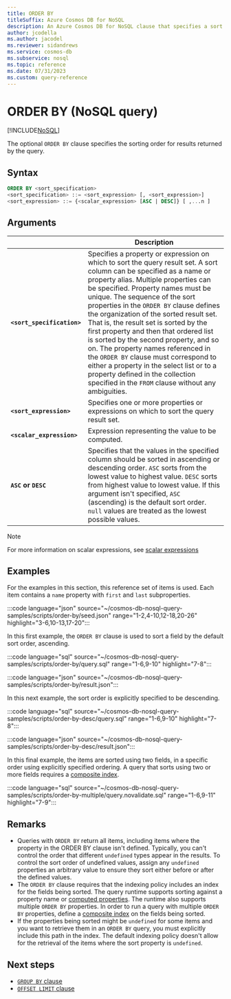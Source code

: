 ```yaml
---
title: ORDER BY
titleSuffix: Azure Cosmos DB for NoSQL
description: An Azure Cosmos DB for NoSQL clause that specifies a sort order for the query results.
author: jcodella
ms.author: jacodel
ms.reviewer: sidandrews
ms.service: cosmos-db
ms.subservice: nosql
ms.topic: reference
ms.date: 07/31/2023
ms.custom: query-reference
---
```


# ORDER BY (NoSQL query)

[!INCLUDE[NoSQL](../../includes/appliesto-nosql.md)]

The optional ``ORDER BY`` clause specifies the sorting order for results returned by the query.

## Syntax

```sql
ORDER BY <sort_specification>  
<sort_specification> ::= <sort_expression> [, <sort_expression>]  
<sort_expression> ::= {<scalar_expression> [ASC | DESC]} [ ,...n ]
```  

## Arguments

| | Description |
| --- | --- |
| **``<sort_specification>``** | Specifies a property or expression on which to sort the query result set. A sort column can be specified as a name or property alias. Multiple properties can be specified. Property names must be unique. The sequence of the sort properties in the ``ORDER BY`` clause defines the organization of the sorted result set. That is, the result set is sorted by the first property and then that ordered list is sorted by the second property, and so on. The property names referenced in the ``ORDER BY`` clause must correspond to either a property in the select list or to a property defined in the collection specified in the ``FROM`` clause without any ambiguities. |
| **``<sort_expression>``** | Specifies one or more properties or expressions on which to sort the query result set. |
| **``<scalar_expression>``** | Expression representing the value to be computed. |
| **``ASC`` or ``DESC``** | Specifies that the values in the specified column should be sorted in ascending or descending order. ``ASC`` sorts from the lowest value to highest value. ``DESC`` sorts from highest value to lowest value. If this argument isn't specified, ``ASC`` (ascending) is the default sort order. ``null`` values are treated as the lowest possible values. |

> [!NOTE]
> For more information on scalar expressions, see [scalar expressions](scalar-expressions.md)

## Examples

For the examples in this section, this reference set of items is used. Each item contains a `name` property with `first` and `last` subproperties.

:::code language="json" source="~/cosmos-db-nosql-query-samples/scripts/order-by/seed.json" range="1-2,4-10,12-18,20-26" highlight="3-6,10-13,17-20":::

In this first example, the ``ORDER BY`` clause is used to sort a field by the default sort order, ascending.

:::code language="sql" source="~/cosmos-db-nosql-query-samples/scripts/order-by/query.sql" range="1-6,9-10" highlight="7-8":::

:::code language="json" source="~/cosmos-db-nosql-query-samples/scripts/order-by/result.json":::

In this next example, the sort order is explicitly specified to be descending.

:::code language="sql" source="~/cosmos-db-nosql-query-samples/scripts/order-by-desc/query.sql" range="1-6,9-10" highlight="7-8":::

:::code language="json" source="~/cosmos-db-nosql-query-samples/scripts/order-by-desc/result.json":::

In this final example, the items are sorted using two fields, in a specific order using explicitly specified ordering. A query that sorts using two or more fields requires a [composite index](../../index-policy.md#composite-indexes).

:::code language="sql" source="~/cosmos-db-nosql-query-samples/scripts/order-by-multiple/query.novalidate.sql" range="1-6,9-11" highlight="7-9":::

## Remarks  

- Queries with ``ORDER BY`` return all items, including items where the property in the ORDER BY clause isn't defined. Typically, you can't control the order that different ``undefined`` types appear in the results. To control the sort order of undefined values, assign any ``undefined`` properties an arbitrary value to ensure they sort either before or after the defined values.
- The ``ORDER BY`` clause requires that the indexing policy includes an index for the fields being sorted. The query runtime supports sorting against a property name or [computed properties](./computed-properties.md). The runtime also supports multiple ``ORDER BY`` properties. In order to run a query with multiple ``ORDER BY`` properties, define a [composite index](../../index-policy.md#composite-indexes) on the fields being sorted.
- If the properties being sorted might be ``undefined`` for some items and you want to retrieve them in an ``ORDER BY`` query, you must explicitly include this path in the index. The default indexing policy doesn't allow for the retrieval of the items where the sort property is ``undefined``.

## Next steps

- [``GROUP BY`` clause](group-by.md)
- [``OFFSET LIMIT`` clause](offset-limit.md)

